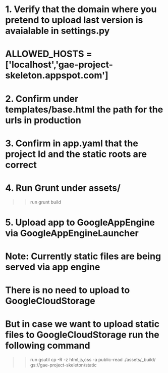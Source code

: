 

# 1. Verify that the domain where you pretend to upload last version is avaialable in settings.py
# ALLOWED_HOSTS = ['localhost','gae-project-skeleton.appspot.com']

# 2. Confirm under  templates/base.html the path for the urls in production

# 3. Confirm in app.yaml that the project Id and the static roots are correct

# 4. Run Grunt under assets/

>> run
grunt build

# 5. Upload app to GoogleAppEngine via GoogleAppEngineLauncher

# Note: Currently static files are being served via app engine
# There is no need to upload to GoogleCloudStorage
# But in case we want to upload static files to GoogleCloudStorage run the following command

>> run 
gsutil cp -R -z html,js,css -a public-read ./assets/_build/ gs://gae-project-skeleton/static

